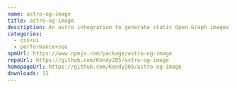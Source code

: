 ```yaml
---
name: astro-og-image
title: astro-og-image
description: An astro integration to generate static Open Graph images, at build time
categories:
  - css+ui
  - performance+seo
npmUrl: https://www.npmjs.com/package/astro-og-image
repoUrl: https://github.com/Kendy205/astro-og-image
homepageUrl: https://github.com/Kendy205/astro-og-image
downloads: 12
---
```

